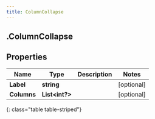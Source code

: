 ```yaml
---
title: ColumnCollapse
---
```

## .ColumnCollapse

## Properties

|Name | Type | Description | Notes|
|------------ | ------------- | ------------- | -------------|
| **Label** | **string** |  | [optional] |
| **Columns** | **List&lt;int?&gt;** |  | [optional] |
{: class="table table-striped"}


